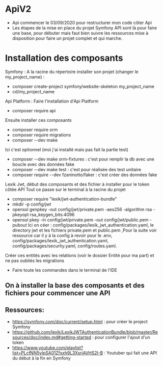 # ApiV2
- Api commencer le 03/09/2020 pour restructurer mon code côter Api
- Les étapes de la mise en place du projet Symfony API sont là pour faire une base, pour débuter mais faut bien suivre les ressources mise à disposition pour faire un projet complet et qui marche.

# Installation des composants

Symfony : A la racine du répertoire installer son projet  (changer le my_project_name) :
-  composer create-project symfony/website-skeleton my_project_name
- cd/my_project_name

Api Platform : Faire l'installation d'Api Platform
- composer require api

Ensuite installer ces composants
- composer require orm
- composer require migrations
- composer --dev make

Ici c'est optionnel (moi j'ai installé mais pas fait la partie test)
- composer --dev make orm-fixtures : c'est pour remplir la db avec une boucle avec des données fake 
- composer --dev make test : c'est pour réalisée des test unitaire 
- composer require --dev fzaninotto/faker : c'est créer des données fake

Lexik Jwt, début des composants et des fichier à installer pour le token côtée API
Tout ce passe sur le terminal à la racine du projet
- composer require "lexik/jwt-authentication-bundle"
- mkdir -p config/jwt
- openssl genpkey -out config/jwt/private.pem -aes256 -algorithm rsa -pkeyopt rsa_keygen_bits:4096
- openssl pkey -in config/jwt/private.pem -out config/jwt/public.pem -pubout
Ici on céer : config/packages/lexik_jwt_authentication.yaml, le directory jwt et les fichiers private.pem et public.pem
,Pour la suite voir ressource car il y à la config à revoir pour le .env, config/packages/lexik_jwt_authentication.yaml, config/packages/security.yaml, config/routes.yaml.

Créer ces entités avec les relations (voir le dossier Entité pour ma part) et ne pas oubliés les migrations
 - Faire toute les commandes dans le terminal de l'IDE
 
 ## On à installer la base des composants et des fichiers pour commencer une API 
 ## Ressources:
 - https://symfony.com/doc/current/setup.html : pour créer le project Symfony
 - https://github.com/lexik/LexikJWTAuthenticationBundle/blob/master/Resources/doc/index.md#getting-started : pour configurer l'ajout d'un token 
 - https://www.youtube.com/playlist?list=PLcfNN5yIpSA01Zfxxh9L3XsriAVHS2I-B : Youtuber qui fait une API du début à la fin en Symfony 



